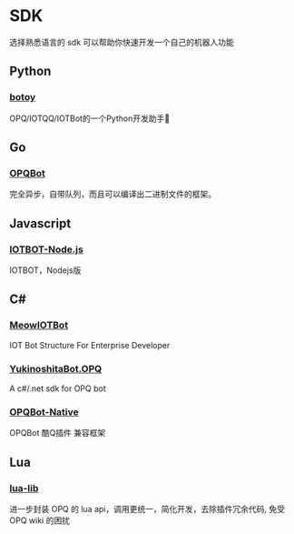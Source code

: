 
# SDK

选择熟悉语言的 sdk 可以帮助你快速开发一个自己的机器人功能

## Python

### [botoy](https://github.com/opq-osc/botoy)

OPQ/IOTQQ/IOTBot的一个Python开发助手🐌

## Go

### [OPQBot](https://github.com/opq-osc/OPQBot)

完全异步，自带队列，而且可以编译出二进制文件的框架。

## Javascript

### [IOTBOT-Node.js](https://github.com/opq-osc/IOTBOT-Node.js)

IOTBOT，Nodejs版

## C#

### [MeowIOTBot](https://github.com/DavidSciMeow/MeowIOTBot)

IOT Bot Structure For Enterprise Developer

### [YukinoshitaBot.OPQ](https://github.com/opq-osc/YukinoshitaBot.OPQ)

A c#/.net sdk for OPQ bot

### [OPQBot-Native](https://github.com/opq-osc/OPQBot-Native)

OPQBot 酷Q插件 兼容框架

## Lua

### [lua-lib](https://github.com/opq-osc/lua-lib)

进一步封装 OPQ 的 lua api，调用更统一，简化开发，去除插件冗余代码, 免受 OPQ wiki 的困扰

